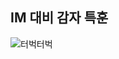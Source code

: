 ## IM 대비 감자 특훈



![터벅터벅](https://blog.kakaocdn.net/dn/P325z/btra9YesaFH/Kky2MinbnNNrfLrbHr6Kq1/img.jpg)